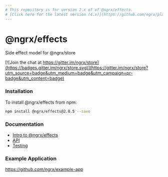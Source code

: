 ```yaml
---
# This repository is for version 2.x of of @ngrx/effects.
# [Click here for the latest version (4.x)](https://github.com/ngrx/platform)
---
```


# @ngrx/effects
Side effect model for @ngrx/store

[![Join the chat at https://gitter.im/ngrx/store](https://badges.gitter.im/ngrx/store.svg)](https://gitter.im/ngrx/store?utm_source=badge&utm_medium=badge&utm_campaign=pr-badge&utm_content=badge)

### Installation
To install @ngrx/effects from npm:
```bash
npm install @ngrx/effects@2.0.5 --save
```

### Documentation

* [Intro to @ngrx/effects](./docs/intro.md)
* [API](./docs/api.md)
* [Testing](./docs/testing.md)

### Example Application

https://github.com/ngrx/example-app
